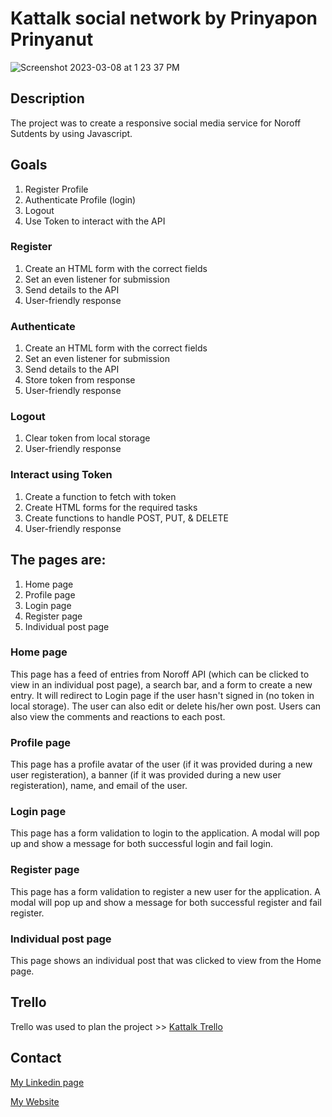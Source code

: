 # Kattalk social network by Prinyapon Prinyanut

![Screenshot 2023-03-08 at 1 23 37 PM](https://user-images.githubusercontent.com/100139381/223712502-43142a2c-5353-4bb5-9426-d1b34f4a805e.png)

## Description

The project was to create a responsive social media service for Noroff Sutdents by using Javascript.

## Goals

1. Register Profile
2. Authenticate Profile (login)
3. Logout
4. Use Token to interact with the API

### Register

1. Create an HTML form with the correct fields
2. Set an even listener for submission
3. Send details to the API
4. User-friendly response

### Authenticate

1. Create an HTML form with the correct fields
2. Set an even listener for submission
3. Send details to the API
4. Store token from response
5. User-friendly response

### Logout

1. Clear token from local storage
2. User-friendly response

### Interact using Token

1. Create a function to fetch with token
2. Create HTML forms for the required tasks
3. Create functions to handle POST, PUT, & DELETE
4. User-friendly response

## The pages are:

1. Home page
2. Profile page
3. Login page
4. Register page
5. Individual post page

### Home page

This page has a feed of entries from Noroff API (which can be clicked to view in an individual post page), a search bar, and a form to create a new entry. It will redirect to Login page if the user hasn't signed in (no token in local storage).
The user can also edit or delete his/her own post. Users can also view the comments and reactions to each post.

### Profile page

This page has a profile avatar of the user (if it was provided during a new user registeration), a banner (if it was provided during a new user registeration), name, and email of the user.

### Login page

This page has a form validation to login to the application. A modal will pop up and show a message for both successful login and fail login.

### Register page

This page has a form validation to register a new user for the application. A modal will pop up and show a message for both successful register and fail register.

### Individual post page

This page shows an individual post that was clicked to view from the Home page.

## Trello

Trello was used to plan the project >>
[Kattalk Trello](https://trello.com/b/V6fRQZEG/kattalk-js2)

## Contact

[My Linkedin page](https://www.linkedin.com/in/genie-prinyanut-ab3441257/)

[My Website](https://genieprinyanut.netlify.app/)
